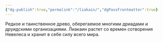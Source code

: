 ```yaml
---
{"dg-publish":true,"permalink":"/liakain/","dgPassFrontmatter":true}
---
```


Редкое и таинственное древо, оберегаемое многими дриадами и друидскими организациями. Лиакаин растет со времен сотворения Невелеса и хранит в себе силу всего мира.